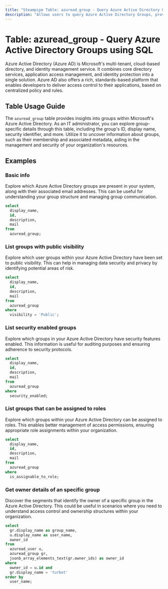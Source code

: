 ```yaml
---
title: "Steampipe Table: azuread_group - Query Azure Active Directory Groups using SQL"
description: "Allows users to query Azure Active Directory Groups, providing comprehensive details about each group including its ID, display name, security identifier, and more."
---
```


# Table: azuread_group - Query Azure Active Directory Groups using SQL

Azure Active Directory (Azure AD) is Microsoft's multi-tenant, cloud-based directory, and identity management service. It combines core directory services, application access management, and identity protection into a single solution. Azure AD also offers a rich, standards-based platform that enables developers to deliver access control to their applications, based on centralized policy and rules.

## Table Usage Guide

The `azuread_group` table provides insights into groups within Microsoft's Azure Active Directory. As an IT administrator, you can explore group-specific details through this table, including the group's ID, display name, security identifier, and more. Utilize it to uncover information about groups, such as their membership and associated metadata, aiding in the management and security of your organization's resources.

## Examples

### Basic info
Explore which Azure Active Directory groups are present in your system, along with their associated email addresses. This can be useful for understanding your group structure and managing group communication.

```sql
select
  display_name,
  id,
  description,
  mail
from
  azuread_group;
```

### List groups with public visibility
Explore which user groups within your Azure Active Directory have been set to public visibility. This can help in managing data security and privacy by identifying potential areas of risk.

```sql
select
  display_name,
  id,
  description,
  mail
from
  azuread_group
where
  visibility = 'Public';
```

### List security enabled groups
Explore which groups in your Azure Active Directory have security features enabled. This information is useful for auditing purposes and ensuring adherence to security protocols.

```sql
select
  display_name,
  id,
  description,
  mail
from
  azuread_group
where
  security_enabled;
```

### List groups that can be assigned to roles
Explore which groups within your Azure Active Directory can be assigned to roles. This enables better management of access permissions, ensuring appropriate role assignments within your organization.

```sql
select
  display_name,
  id,
  description,
  mail
from
  azuread_group
where
  is_assignable_to_role;
```

### Get owner details of an specific group
Discover the segments that identify the owner of a specific group in the Azure Active Directory. This could be useful in scenarios where you need to understand access control and ownership structures within your organization.

```sql
select
  gr.display_name as group_name,
  u.display_name as user_name,
  owner_id
from
  azuread_user u,
  azuread_group gr,
  jsonb_array_elements_text(gr.owner_ids) as owner_id
where
  owner_id = u.id and
  gr.display_name = 'turbot'
order by
  user_name;
```